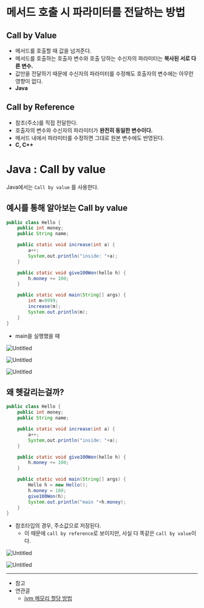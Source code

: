 # 메서드 호출 시 파라미터를 전달하는 방법

## Call by Value

-   메서드를 호출할 때 값을 넘겨준다.
-   메서드를 호출하는 호출자 변수와 호출 당하는 수신자의 파라미터는 **복사된 서로 다른 변수.**
-   값만을 전달하기 때문에 수신자의 파라미터를 수정해도 호출자의 변수에는 아무런 영향이 없다.
-   **Java**

## Call by Reference

-   참조(주소)를 직접 전달한다.
-   호출자의 변수와 수신자의 파라미터가 **완전히 동일한 변수이다.**
-   메서드 내에서 파라미터를 수정하면 그대로 원본 변수에도 반영된다.
-   **C, C++**

# Java : Call by value

Java에서는 `Call by value` 를 사용한다.

## 예시를 통해 알아보는 Call by value

```java
public class Hello {
	public int money;
	public String name;

	public static void increase(int a) {
		a++;
		System,out.println("inside: "+a);
	}

	public static void give100Won(hello h) {
		h.money += 100;
	}

	public static void main(String[] args) {
		int m=9999;
		increase(m);
		System.out.println(m);
	}
}
```

-   main을 실행했을 때

![Untitled](https://www.notion.so/image/https%3A%2F%2Fs3-us-west-2.amazonaws.com%2Fsecure.notion-static.com%2Fe8fab9ad-3d4b-4893-a39b-5391357f6ec5%2FUntitled.png?id=88f609d7-cff1-4929-89ce-3cfdfc96e5fd&table=block&spaceId=1feb7462-9c33-4bf1-b0bb-7973d34ffaf2&width=2000&userId=180a704c-6552-4796-9dd2-ab125439ed98&cache=v2)

![Untitled](https://www.notion.so/image/https%3A%2F%2Fs3-us-west-2.amazonaws.com%2Fsecure.notion-static.com%2F6f7206d7-ddd7-4ef7-b114-f81787e85197%2FUntitled.png?id=de87e4fd-296c-43f9-a6a7-925750b993ee&table=block&spaceId=1feb7462-9c33-4bf1-b0bb-7973d34ffaf2&width=2000&userId=180a704c-6552-4796-9dd2-ab125439ed98&cache=v2)

![Untitled](https://www.notion.so/image/https%3A%2F%2Fs3-us-west-2.amazonaws.com%2Fsecure.notion-static.com%2F04e00004-228c-4b6a-9372-29169c1de101%2FUntitled.png?id=702388d6-8b26-4fca-84ea-ba6ee567448c&table=block&spaceId=1feb7462-9c33-4bf1-b0bb-7973d34ffaf2&width=2000&userId=180a704c-6552-4796-9dd2-ab125439ed98&cache=v2)

## 왜 헷갈리는걸까?

```java
public class Hello {
	public int money;
	public String name;

	public static void increase(int a) {
		a++;
		System,out.println("inside: "+a);
	}

	public static void give100Won(hello h) {
		h.money += 100;
	}

	public static void main(String[] args) {
		Hello h = new Hello();
		h.money = 100;
		give100Won(h);
		System.out.println("main "+h.money);
	}
}
```

-   참조타입의 경우, 주소값으로 저장된다.
    -   이 때문에 `call by reference`로 보이지만, 사실 다 똑같은 `call by value`이다.

![Untitled](https://www.notion.so/image/https%3A%2F%2Fs3-us-west-2.amazonaws.com%2Fsecure.notion-static.com%2Fed29f55a-83f2-40a9-bae8-2f4c010a57c7%2FUntitled.png?id=dd5cf0e7-575c-4ee5-8a7d-ae794cbf7b5c&table=block&spaceId=1feb7462-9c33-4bf1-b0bb-7973d34ffaf2&width=2000&userId=180a704c-6552-4796-9dd2-ab125439ed98&cache=v2)

![Untitled](https://www.notion.so/image/https%3A%2F%2Fs3-us-west-2.amazonaws.com%2Fsecure.notion-static.com%2Ffc355c5d-9765-4acd-a0ca-80ea762caa8f%2FUntitled.png?id=c2ca0ec2-17ea-43a8-a15b-a8113601734a&table=block&spaceId=1feb7462-9c33-4bf1-b0bb-7973d34ffaf2&width=2000&userId=180a704c-6552-4796-9dd2-ab125439ed98&cache=v2)

---

-   참고
- 연관글
	- [jvm 메모리 할당 방법](./jvm-stack-heap)